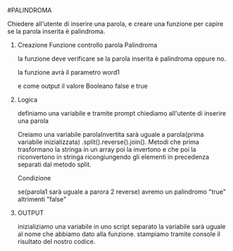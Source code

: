 #PALINDROMA

Chiedere all'utente di inserire una parola,
e creare una funzione per capire se la parola inserita è palindroma.

1. Creazione Funzione controllo parola Palindroma

   la funzione deve verificare se la parola inserita è palindroma oppure no.
    
   la funzione avrà il parametro word1

   e come output il valore Booleano false e true

2. Logica

   definiamo una variabile e tramite prompt chiediamo all'utente di inserire una parola

   Creiamo una variabile parolaInvertita sarà uguale a parola(prima variabile inizializzata) .split().reverse().join(). Metodi che prima trasformano la stringa in un array poi la invertono e che poi la riconvertono in stringa ricongiungendo gli elementi in precedenza separati dal metodo split.

   Condizione

    se(parola1 sarà uguale a parora 2 reverse)
       avremo un palindromo "true"
    altrimenti
       "false" 

3. OUTPUT

   inizializiamo una variabile in uno
   script separato
   la variabile sarà uguale al nome che abbiamo dato alla funzione.
   stampiamo tramite console il risultato del nostro codice.
